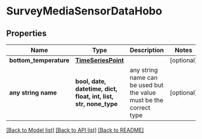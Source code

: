 # SurveyMediaSensorDataHobo


## Properties
Name | Type | Description | Notes
------------ | ------------- | ------------- | -------------
**bottom_temperature** | [**TimeSeriesPoint**](TimeSeriesPoint.md) |  | [optional] 
**any string name** | **bool, date, datetime, dict, float, int, list, str, none_type** | any string name can be used but the value must be the correct type | [optional]

[[Back to Model list]](../README.md#documentation-for-models) [[Back to API list]](../README.md#documentation-for-api-endpoints) [[Back to README]](../README.md)


